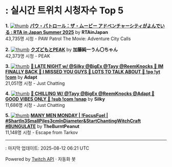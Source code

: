 # : 실시간 트위치 시청자수 Top 5

**1.** [![thumb](https://static-cdn.jtvnw.net/previews-ttv/live_user_rtainjapan-320x180.jpg)](https://twitch.tv/RTAinJapan)
**[パウ・パトロール：ザ・ムービー アドベンチャーシティがよんでいる : RTA in Japan Summer 2025](https://twitch.tv/RTAinJapan)** by **RTAinJapan**<br>43,735명 시청  - PAW Patrol The Movie: Adventure City Calls

**2.** [![thumb](https://static-cdn.jtvnw.net/previews-ttv/live_user_kato_junichi0817-320x180.jpg)](https://twitch.tv/加藤純一うん〇ちゃん)
**[クズどもとPEAK](https://twitch.tv/加藤純一うん〇ちゃん)** by **加藤純一うん〇ちゃん**<br>42,373명 시청  - PEAK

**3.** [![thumb](https://static-cdn.jtvnw.net/previews-ttv/live_user_adapt-320x180.jpg)](https://twitch.tv/Adapt)
**[🔴 LATE NIGHT w/ @Silky @BigEx @Tayy @ReemKnocks 🔴 IM FINALLY BACK 🔴 I MISSED YOU GUYS 🔴 LOTS TO TALK ABOUT 🔴 !po !yt !com](https://twitch.tv/Adapt)** by **Adapt**<br>21,051명 시청  - Just Chatting

**4.** [![thumb](https://static-cdn.jtvnw.net/previews-ttv/live_user_silky-320x180.jpg)](https://twitch.tv/Silky)
**[🔮 CHILLING W/ @Tayy @BigEx @ReemKnocks @Adapt 🔮 GOOD VIBES ONLY 🔮 !sub !com !snap](https://twitch.tv/Silky)** by **Silky**<br>11,686명 시청  - Just Chatting

**5.** [![thumb](https://static-cdn.jtvnw.net/previews-ttv/live_user_theburntpeanut-320x180.jpg)](https://twitch.tv/TheBurntPeanut)
**[MANY MEN MONDAY | !FocusFuel | #ShartIn3SmallPiles3cmInDiameter&StartChantingWitchCraft #BUNGULATE](https://twitch.tv/TheBurntPeanut)** by **TheBurntPeanut**<br>11,148명 시청  - Escape from Tarkov


---
: 마지막 업데이트: 2025-08-12 06:21 UTC

Powered by [Twitch API](https://dev.twitch.tv/docs/api/reference) · 자동화 봇